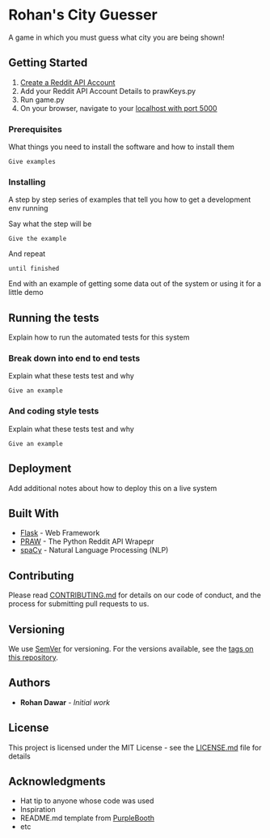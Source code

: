 # Rohan's City Guesser

A game in which you must guess what city you are being shown!

## Getting Started

1. [Create a Reddit API Account](https://www.reddit.com/dev/api/)
2. Add your Reddit API Account Details to prawKeys.py
3. Run game.py
4. On your browser, navigate to your [localhost with port 5000](https://www.localhost:5000/)

### Prerequisites

What things you need to install the software and how to install them

```
Give examples
```

### Installing

A step by step series of examples that tell you how to get a development env running

Say what the step will be

```
Give the example
```

And repeat

```
until finished
```

End with an example of getting some data out of the system or using it for a little demo

## Running the tests

Explain how to run the automated tests for this system

### Break down into end to end tests

Explain what these tests test and why

```
Give an example
```

### And coding style tests

Explain what these tests test and why

```
Give an example
```

## Deployment

Add additional notes about how to deploy this on a live system

## Built With

* [Flask](https://flask.palletsprojects.com/en/1.1.x/) - Web Framework
* [PRAW](https://praw.readthedocs.io/en/latest/) - The Python Reddit API Wrapepr
* [spaCy](https://spacy.io/) - Natural Language Processing (NLP)

## Contributing

Please read [CONTRIBUTING.md](https://gist.github.com/PurpleBooth/b24679402957c63ec426) for details on our code of conduct, and the process for submitting pull requests to us.

## Versioning

We use [SemVer](http://semver.org/) for versioning. For the versions available, see the [tags on this repository](https://github.com/your/project/tags). 

## Authors

* **Rohan Dawar** - *Initial work*

## License

This project is licensed under the MIT License - see the [LICENSE.md](LICENSE.md) file for details

## Acknowledgments

* Hat tip to anyone whose code was used
* Inspiration
* README.md template from [PurpleBooth](https://github.com/PurpleBooth)
* etc

